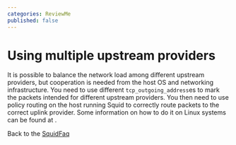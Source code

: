 ```yaml
---
categories: ReviewMe
published: false
---
```

# Using multiple upstream providers

It is possible to balance the network load among different upstream
providers, but cooperation is needed from the host OS and networking
infrastructure. You need to use different `tcp_outgoing_address`es to
mark the packets intended for different upstream providers. You then
need to use policy routing on the host running Squid to correctly route
packets to the correct uplink provider. Some information on how to do it
on Linux systems can be found at
[](http://lukecyca.com/2004/09/28/howto-multirouting-with-linux/).

Back to the
[SquidFaq](/SquidFaq)
